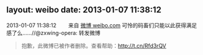 layout: weibo
date: 2013-01-07 11:38:12
---
2013-01-07 11:38:12  &nbsp;&nbsp;&nbsp;&nbsp;&nbsp;&nbsp; 来自 <a href="http://weibo.com/" rel="nofollow">微博 weibo.com</a>
可怜的码畜们只能以此获得满足感了么……//@zxwing-opera: 转发微博
>  抱歉，此微博已被作者删除。查看帮助：http://t.cn/Rfd3rQV
